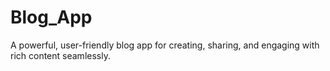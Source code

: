 # Blog_App
A powerful, user-friendly blog app for creating, sharing, and engaging with rich content seamlessly.
